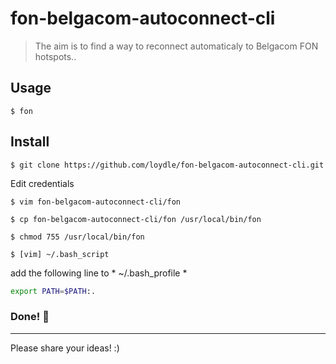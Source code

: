 
# fon-belgacom-autoconnect-cli
 >  The aim is to find a way to reconnect automaticaly to Belgacom FON hotspots..


## Usage
 `$ fon`  


## Install 

`$ git clone https://github.com/loydle/fon-belgacom-autoconnect-cli.git`

Edit credentials

`$ vim fon-belgacom-autoconnect-cli/fon`

`$ cp fon-belgacom-autoconnect-cli/fon /usr/local/bin/fon `

`$ chmod 755 /usr/local/bin/fon`

`$ [vim] ~/.bash_script`

add the following line to * ~/.bash_profile *

```bash
export PATH=$PATH:.

```
 
 ### Done! :beers:
 ------------

Please share your ideas! :)

